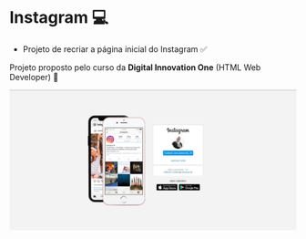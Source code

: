 # Instagram :computer:

- Projeto de recriar a página inicial do Instagram :white_check_mark:

Projeto proposto pelo curso da **Digital Innovation One** (HTML Web Developer) :pencil:

<img src = "IMG/instagram page.jpg">
